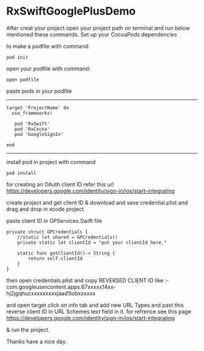 # RxSwiftGooglePlusDemo
After creat your project open your project path on terminal and run below mentioned these commands.
Set up your CocoaPods dependencies

to make a podfile with command:
```
pod init
```

open your podfile with command:
```
open podfile
```

paste pods in your podfile

--------------------------------------------------------------------------
```
target 'ProjectName' do
  use_frameworks!

   pod 'RxSwift'
   pod 'RxCocoa'
   pod 'GoogleSignIn'

end
```
-------------------------------------------------------------------------------

install pod in project with command
```
pod install
```


for creating an OAuth client ID refer this url
https://developers.google.com/identity/sign-in/ios/start-integrating

create project and get client ID & download and save credential.plist and drag and drop in xcode project.

paste client ID in GPServices.Swift file 

```
private struct GPCredentials {
    //static let shared = GPCredentials()
    private static let clientId = "put your clientId here."
    
    static func getClientId()-> String {
        return self.clientId
    }
}
```

then open credentials.plist and copy REVERSED CLIENT ID like :- com.googleusercontent.apps.67xxxxx14xx-hj2jgqhucxxxxxxxxxjaad1tobxxxxxx

and open target click on info tab and add new URL Types and past this reverse client ID in URL Schemes text field in it.
for refrence see this page https://developers.google.com/identity/sign-in/ios/start-integrating

& run the project.

Thanks have a nice day.
